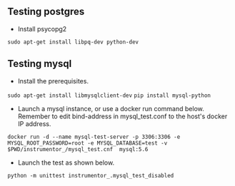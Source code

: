 ## Testing postgres
* Install psycopg2

`sudo apt-get install libpq-dev python-dev`

## Testing mysql
* Install the prerequisites.

`sudo apt-get install libmysqlclient-dev`
`pip install mysql-python`

* Launch a mysql instance, or use a docker run command below. Remember to edit bind-address in mysql_test.conf to the host's docker IP address.

`docker run -d --name mysql-test-server -p 3306:3306 -e MYSQL_ROOT_PASSWORD=root -e MYSQL_DATABASE=test -v $PWD/instrumentor_/mysql_test.cnf  mysql:5.6`

* Launch the test as shown below.

`python -m unittest instrumentor_.mysql_test_disabled`
